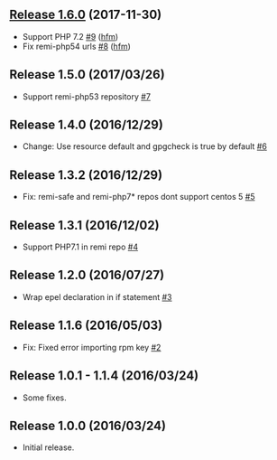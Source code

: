 ## [Release 1.6.0](https://github.com/hfm/puppet-remi/compare/v1.5.0...v1.6.0) (2017-11-30)

* Support PHP 7.2 [#9](https://github.com/hfm/puppet-remi/pull/9) ([hfm](https://github.com/hfm))
* Fix remi-php54 urls [#8](https://github.com/hfm/puppet-remi/pull/8) ([hfm](https://github.com/hfm))

Release 1.5.0 (2017/03/26)
---

- Support remi-php53 repository [#7](https://github.com/hfm/puppet-remi/pull/7)

Release 1.4.0 (2016/12/29)
---

- Change: Use resource default and gpgcheck is true by default [#6](https://github.com/hfm/puppet-remi/pull/6)

Release 1.3.2 (2016/12/29)
---

- Fix: remi-safe and remi-php7\* repos dont support centos 5 [#5](https://github.com/hfm/puppet-remi/pull/5)

Release 1.3.1 (2016/12/02)
---

- Support PHP7.1 in remi repo [#4](https://github.com/hfm/puppet-remi/pull/4)

Release 1.2.0 (2016/07/27)
---

- Wrap epel declaration in if statement [#3](https://github.com/hfm/puppet-remi/pull/3)

Release 1.1.6 (2016/05/03)
---

- Fix: Fixed error importing rpm key [#2](https://github.com/hfm/puppet-remi/pull/2)

Release 1.0.1 - 1.1.4 (2016/03/24)
---

- Some fixes.

Release 1.0.0 (2016/03/24)
---

- Initial release.

